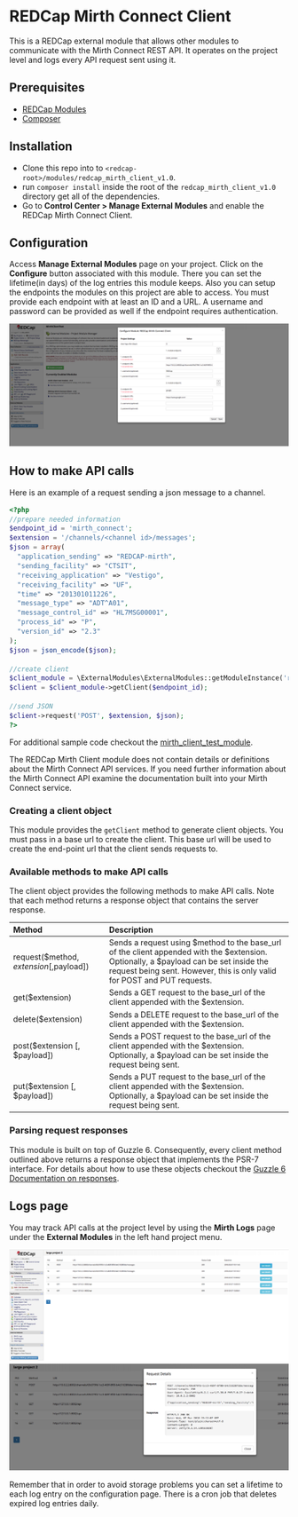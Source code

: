 # REDCap Mirth Connect Client
This is a REDCap external module that allows other modules to communicate with the Mirth Connect REST API. It operates on the project level and logs every API request sent using it.

## Prerequisites
- [REDCap Modules](https://github.com/vanderbilt/redcap-external-modules)
- [Composer](https://getcomposer.org/)


## Installation
- Clone this repo into to `<redcap-root>/modules/redcap_mirth_client_v1.0`.
- run `composer install` inside the root of the `redcap_mirth_client_v1.0` directory get all of the dependencies.
- Go to **Control Center > Manage External Modules** and enable the REDCap Mirth Connect Client.

## Configuration
Access **Manage External Modules** page on your project. Click on the **Configure**  button associated with this module. There you can set the lifetime(in days) of the log entries this module keeps. Also you can setup the endpoints the modules on this project are able to access. You must provide each endpoint with at least an ID and a URL. A username and password can be provided as well if the endpoint requires authentication.

![Screen shot of configuration page](img/config_page.png)

## How to make API calls

Here is an example of a request sending a json message to a channel.
```php
<?php
//prepare needed information
$endpoint_id = 'mirth_connect';
$extension = '/channels/<channel id>/messages';
$json = array(
  "application_sending" => "REDCAP-mirth",
  "sending_facility" => "CTSIT",
  "receiving_application" => "Vestigo",
  "receiving_facility" => "UF",
  "time" => "201301011226",
  "message_type" => "ADT^A01",
  "message_control_id" => "HL7MSG00001",
  "process_id" => "P",
  "version_id" => "2.3"
);
$json = json_encode($json);

//create client
$client_module = \ExternalModules\ExternalModules::getModuleInstance('redcap_mirth_client', 'v1.0');
$client = $client_module->getClient($endpoint_id);

//send JSON
$client->request('POST', $extension, $json);
?>
```

For additional sample code checkout the  [mirth_client_test_module](https://github.com/rajputd/mirth_client_test_module).

The REDCap Mirth Client module does not contain details or definitions about the Mirth Connect API services. If you need further information about the Mirth Connect API examine the documentation built into your Mirth Connect service.

### Creating a client object
This module provides the `getClient` method to generate client objects. You must pass in a base url to create the client. This base url will be used to create the end-point url that the client sends requests to.

### Available methods to make API calls
The client object provides the following methods to make API calls. Note that each method returns a response object that contains the server response.

| Method   | Description   |
|:---------|:--------------|
|request($method, $extension [,$payload]) |Sends a request using $method to the base_url of the client appended with the $extension. Optionally, a $payload can be set inside the request being sent. However, this is only valid for POST and PUT requests.|
|get($extension) |Sends a GET request to the base_url of the client appended with the $extension.|
|delete($extension) |Sends a DELETE request to the base_url of the client appended with the $extension.|
|post($extension [, $payload]) |Sends a POST request to the base_url of the client appended with the $extension. Optionally, a $payload can be set inside the request being sent.|
|put($extension [, $payload]) |Sends a PUT request to the base_url of the client appended with the $extension. Optionally, a $payload can be set inside the request being sent.|

### Parsing request responses
This module is built on top of Guzzle 6. Consequently, every client method outlined above returns a response object that implements the PSR-7 interface. For details about how to use these objects checkout the [Guzzle 6 Documentation on responses](http://docs.guzzlephp.org/en/stable/quickstart.html#using-responses).

## Logs page
You may track API calls at the project level by using the **Mirth Logs** page under the **External Modules** in the left hand project menu.

![Screen shot of configuration page](img/log_page.png)
![Screen shot of configuration page](img/details_page.png)

Remember that in order to avoid storage problems you can set a lifetime to each log entry on the configuration page. There is a cron job that deletes expired log entries daily.
